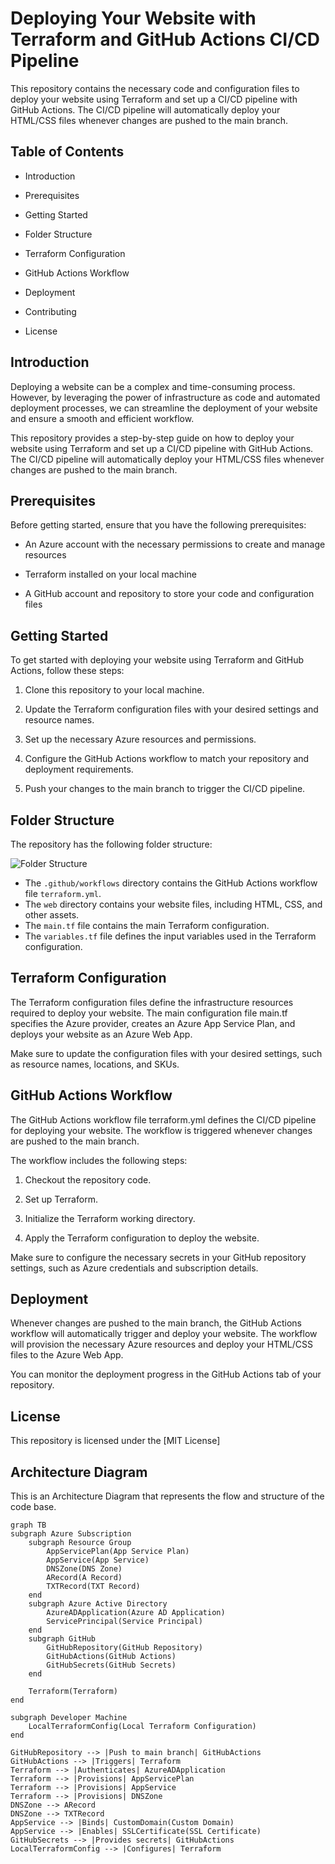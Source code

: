Deploying Your Website with Terraform and GitHub Actions CI/CD Pipeline
=======================================================================

This repository contains the necessary code and configuration files to deploy your website using Terraform and set up a CI/CD pipeline with GitHub Actions. The CI/CD pipeline will automatically deploy your HTML/CSS files whenever changes are pushed to the main branch.

Table of Contents
-----------------

*   Introduction

*   Prerequisites

*   Getting Started

*   Folder Structure
    
*   Terraform Configuration
    
*   GitHub Actions Workflow
    
*   Deployment
    
*   Contributing
    
*   License
    

Introduction
------------

Deploying a website can be a complex and time-consuming process. However, by leveraging the power of infrastructure as code and automated deployment processes, we can streamline the deployment of your website and ensure a smooth and efficient workflow.

This repository provides a step-by-step guide on how to deploy your website using Terraform and set up a CI/CD pipeline with GitHub Actions. The CI/CD pipeline will automatically deploy your HTML/CSS files whenever changes are pushed to the main branch.

Prerequisites
-------------

Before getting started, ensure that you have the following prerequisites:

*   An Azure account with the necessary permissions to create and manage resources
    
*   Terraform installed on your local machine
    
*   A GitHub account and repository to store your code and configuration files
    

Getting Started
---------------

To get started with deploying your website using Terraform and GitHub Actions, follow these steps:

1.  Clone this repository to your local machine.
    
2.  Update the Terraform configuration files with your desired settings and resource names.
    
3.  Set up the necessary Azure resources and permissions.
    
4.  Configure the GitHub Actions workflow to match your repository and deployment requirements.
    
5.  Push your changes to the main branch to trigger the CI/CD pipeline.
    

Folder Structure
----------------

The repository has the following folder structure:

![Folder Structure](web/images/folder-structure.png)

- The `.github/workflows` directory contains the GitHub Actions workflow file `terraform.yml`.
- The `web` directory contains your website files, including HTML, CSS, and other assets.
- The `main.tf` file contains the main Terraform configuration.
- The `variables.tf` file defines the input variables used in the Terraform configuration.

    

Terraform Configuration
-----------------------

The Terraform configuration files define the infrastructure resources required to deploy your website. The main configuration file main.tf specifies the Azure provider, creates an Azure App Service Plan, and deploys your website as an Azure Web App.

Make sure to update the configuration files with your desired settings, such as resource names, locations, and SKUs.

GitHub Actions Workflow
-----------------------

The GitHub Actions workflow file terraform.yml defines the CI/CD pipeline for deploying your website. The workflow is triggered whenever changes are pushed to the main branch.

The workflow includes the following steps:

1.  Checkout the repository code.
    
2.  Set up Terraform.
    
3.  Initialize the Terraform working directory.
    
4.  Apply the Terraform configuration to deploy the website.
    

Make sure to configure the necessary secrets in your GitHub repository settings, such as Azure credentials and subscription details.

Deployment
----------

Whenever changes are pushed to the main branch, the GitHub Actions workflow will automatically trigger and deploy your website. The workflow will provision the necessary Azure resources and deploy your HTML/CSS files to the Azure Web App.

You can monitor the deployment progress in the GitHub Actions tab of your repository.

License
-------

This repository is licensed under the [MIT License]


Architecture Diagram 
-------

This is an Architecture Diagram that represents the flow and structure of the code base.

<!-- Use the following code fence with the language set to 'mermaid' -->
```mermaid
graph TB
subgraph Azure Subscription
    subgraph Resource Group
        AppServicePlan(App Service Plan)
        AppService(App Service)
        DNSZone(DNS Zone)
        ARecord(A Record)
        TXTRecord(TXT Record)
    end
    subgraph Azure Active Directory
        AzureADApplication(Azure AD Application)
        ServicePrincipal(Service Principal)
    end
    subgraph GitHub
        GitHubRepository(GitHub Repository)
        GitHubActions(GitHub Actions)
        GitHubSecrets(GitHub Secrets)
    end
 
    Terraform(Terraform)
end
 
subgraph Developer Machine
    LocalTerraformConfig(Local Terraform Configuration)
end
 
GitHubRepository --> |Push to main branch| GitHubActions
GitHubActions --> |Triggers| Terraform
Terraform --> |Authenticates| AzureADApplication
Terraform --> |Provisions| AppServicePlan
Terraform --> |Provisions| AppService
Terraform --> |Provisions| DNSZone
DNSZone --> ARecord
DNSZone --> TXTRecord
AppService --> |Binds| CustomDomain(Custom Domain)
AppService --> |Enables| SSLCertificate(SSL Certificate)
GitHubSecrets --> |Provides secrets| GitHubActions
LocalTerraformConfig --> |Configures| Terraform